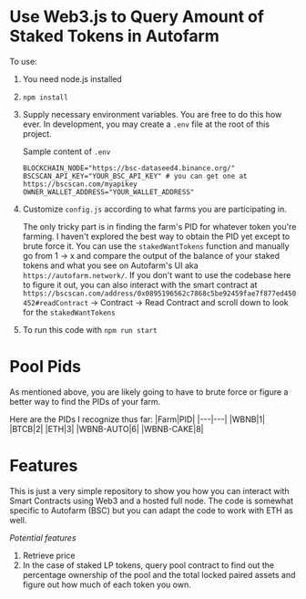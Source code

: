 # Use Web3.js to Query Amount of Staked Tokens in Autofarm

To use:
1. You need node.js installed
2. `npm install`
3. Supply necessary environment variables. You are free to do this how ever. In development, you may create a `.env` file at the root of this project.

    Sample content of `.env`
    ```
    BLOCKCHAIN_NODE="https://bsc-dataseed4.binance.org/"
    BSCSCAN_API_KEY="YOUR_BSC_API_KEY" # you can get one at https://bscscan.com/myapikey
    OWNER_WALLET_ADDRESS="YOUR_WALLET_ADDRESS"
    ```
4. Customize `config.js` according to what farms you are participating in.

    The only tricky part is in finding the farm's PID for whatever token you're farming. I haven't explored the best way to obtain the PID yet except to brute force it. You can use the `stakedWantTokens` function and manually go from 1 -> x and compare the output of the balance of your staked tokens and what you see on Autofarm's UI aka `https://autofarm.network/`. If you don't want to use the codebase here to figure it out, you can also interact with the smart contract at `https://bscscan.com/address/0x0895196562c7868c5be92459fae7f877ed450452#readContract` -> Contract -> Read Contract and scroll down to look for the `stakedWantTokens`
5. To run this code with `npm run start`

# Pool Pids
As mentioned above, you are likely going to have to brute force or figure a better way to find the PIDs of your farm.

Here are the PIDs I recognize thus far:
|Farm|PID|
|---|---|
|WBNB|1|
|BTCB|2|
|ETH|3|
|WBNB-AUTO|6|
|WBNB-CAKE|8|


# Features
This is just a very simple repository to show you how you can interact with Smart Contracts using Web3 and a hosted full node.
The code is somewhat specific to Autofarm (BSC) but you can adapt the code to work with ETH as well.

*Potential features*
1. Retrieve price
2. In the case of staked LP tokens, query pool contract to find out the percentage ownership of the pool and the total locked paired assets and figure out how much of each token you own.